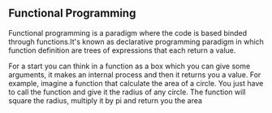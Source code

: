 ## Functional Programming

<p>Functional programming is a paradigm where the code is based binded through functions.It's known as declarative programming paradigm in which function definition are trees of expressions that each return a value.</p>
<p>For a start you can think in a function as a box which you can give some arguments, it makes an internal process and then it returns you a value. For example, imagine a function that calculate the area of a circle. You just have to call the function and give it the radius of any circle. The function will square the radius, multiply it by pi and return you the area</p>
